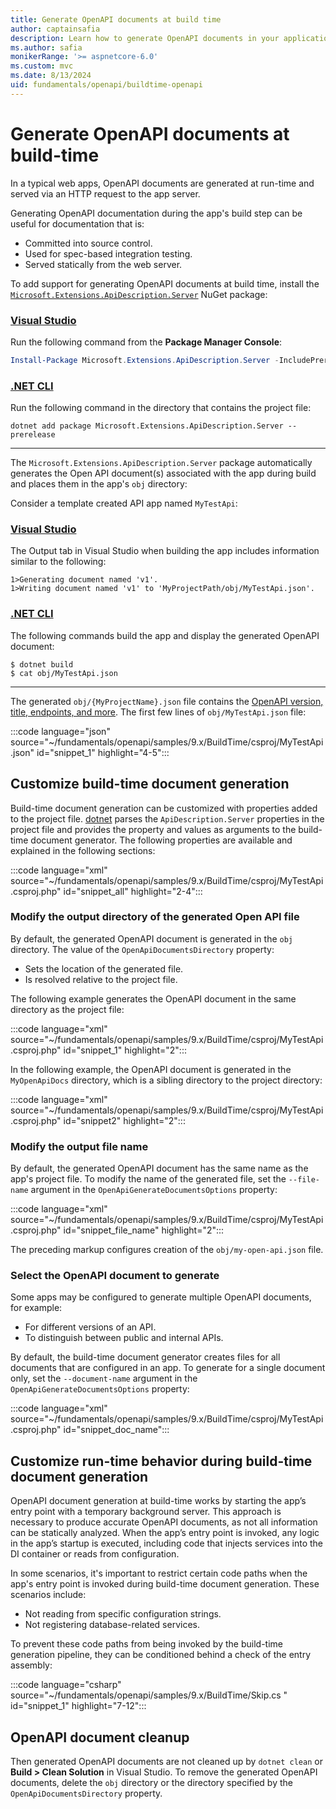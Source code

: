 ```yaml
---
title: Generate OpenAPI documents at build time
author: captainsafia
description: Learn how to generate OpenAPI documents in your application's build step
ms.author: safia
monikerRange: '>= aspnetcore-6.0'
ms.custom: mvc
ms.date: 8/13/2024
uid: fundamentals/openapi/buildtime-openapi
---
```

<!-- backup writer.sms.author: tdykstra and rick-anderson -->

# Generate OpenAPI documents at build-time

In a typical web apps, OpenAPI documents are generated at run-time and served via an HTTP request to the app server.

Generating OpenAPI documentation during the app's build step can be useful for documentation that is:

- Committed into source control.
- Used for spec-based integration testing.
- Served statically from the web server.

To add support for generating OpenAPI documents at build time, install the [`Microsoft.Extensions.ApiDescription.Server`](https://www.nuget.org/packages/Microsoft.Extensions.ApiDescription.Server) NuGet package:

### [Visual Studio](#tab/visual-studio)

Run the following command from the **Package Manager Console**:

 ```powershell
 Install-Package Microsoft.Extensions.ApiDescription.Server -IncludePrerelease
```

### [.NET CLI](#tab/net-cli)

Run the following command in the directory that contains the project file:

```dotnetcli
dotnet add package Microsoft.Extensions.ApiDescription.Server --prerelease
```

---

The `Microsoft.Extensions.ApiDescription.Server` package automatically generates the Open API document(s) associated with the app during build and places them in the app's `obj` directory:

Consider a template created API app named `MyTestApi`:

### [Visual Studio](#tab/visual-studio)

The Output tab in Visual Studio when building the app includes information similar to the following:

```text
1>Generating document named 'v1'.
1>Writing document named 'v1' to 'MyProjectPath/obj/MyTestApi.json'.
```

### [.NET CLI](#tab/net-cli)

The following commands build the app and display the generated OpenAPI document:

```cli
$ dotnet build
$ cat obj/MyTestApi.json
```

---

The generated `obj/{MyProjectName}.json` file contains the [OpenAPI version, title,  endpoints, and more](https://learn.openapis.org/specification/structure.html). The first few lines of `obj/MyTestApi.json` file:

:::code language="json" source="~/fundamentals/openapi/samples/9.x/BuildTime/csproj/MyTestApi.json" id="snippet_1" highlight="4-5":::

## Customize build-time document generation

Build-time document generation can be customized with properties added to the project file. [dotnet](/dotnet/core/tools/) parses the `ApiDescription.Server` properties in the project file and provides the property and values as arguments to the build-time document generator. The following properties are available and explained in the following sections:

:::code language="xml" source="~/fundamentals/openapi/samples/9.x/BuildTime/csproj/MyTestApi.csproj.php" id="snippet_all" highlight="2-4":::

### Modify the output directory of the generated Open API file

By default, the generated OpenAPI document is generated in the `obj` directory. The value of the `OpenApiDocumentsDirectory` property:

* Sets the location of the generated file.
* Is resolved relative to the project file.

The following example generates the OpenAPI document in the same directory as the project file:

:::code language="xml" source="~/fundamentals/openapi/samples/9.x/BuildTime/csproj/MyTestApi.csproj.php" id="snippet_1" highlight="2":::

In the following example, the OpenAPI document is generated in the `MyOpenApiDocs` directory, which is a sibling directory to the project directory:

:::code language="xml" source="~/fundamentals/openapi/samples/9.x/BuildTime/csproj/MyTestApi.csproj.php" id="snippet2" highlight="2":::

### Modify the output file name

By default, the generated OpenAPI document has the same name as the app's project file. To modify the name of the generated file, set the `--file-name` argument in the `OpenApiGenerateDocumentsOptions` property:

:::code language="xml" source="~/fundamentals/openapi/samples/9.x/BuildTime/csproj/MyTestApi.csproj.php" id="snippet_file_name" highlight="2":::

The preceding markup configures creation of the `obj/my-open-api.json` file.

### Select the OpenAPI document to generate

Some apps may be configured to generate multiple OpenAPI documents, for example:

* For different versions of an API.
* To distinguish between public and internal APIs.

By default, the build-time document generator creates files for all documents that are configured in an app. To generate for a single document only, set the `--document-name` argument in the `OpenApiGenerateDocumentsOptions` property:

:::code language="xml" source="~/fundamentals/openapi/samples/9.x/BuildTime/csproj/MyTestApi.csproj.php" id="snippet_doc_name":::

<!--
What's the equivalent  of 
 app.UseSwaggerUI(c =>
    {
        c.SwaggerEndpoint("/swagger/v1/swagger.json", "Public API v1");
        c.SwaggerEndpoint("/swagger/v2/swagger.json", "Internal API v2");
    });
-->

## Customize run-time behavior during build-time document generation

OpenAPI document generation at build-time works by starting the app’s entry point with a temporary background server. This approach is necessary to produce accurate OpenAPI documents, as not all information can be statically analyzed. When the app’s entry point is invoked, any logic in the app’s startup is executed, including code that injects services into the DI container or reads from configuration.

In some scenarios, it's important to restrict certain code paths when the app's entry point is invoked during build-time document generation. These scenarios include:

- Not reading from specific configuration strings.
- Not registering database-related services.

To prevent these code paths from being invoked by the build-time generation pipeline, they can be conditioned behind a check of the entry assembly:

:::code language="csharp" source="~/fundamentals/openapi/samples/9.x/BuildTime/Skip.cs
" id="snippet_1" highlight="7-12":::

## OpenAPI document cleanup

Then generated OpenAPI documents are not cleaned up by `dotnet clean` or **Build > Clean Solution** in Visual Studio. To remove the generated OpenAPI documents, delete the `obj` directory or the directory specified by the `OpenApiDocumentsDirectory` property.
